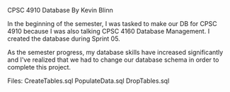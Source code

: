 CPSC 4910 Database
By Kevin Blinn

In the beginning of the semester, I was tasked to make our DB for CPSC 4910
because I was also talking CPSC 4160 Database Management. I created the database during Sprint 05.

As the semester progress, my database skills have increased significantly and I've realized that we had to change our database schema in order to complete this project.

Files:
    CreateTables.sql
    PopulateData.sql
    DropTables.sql
    